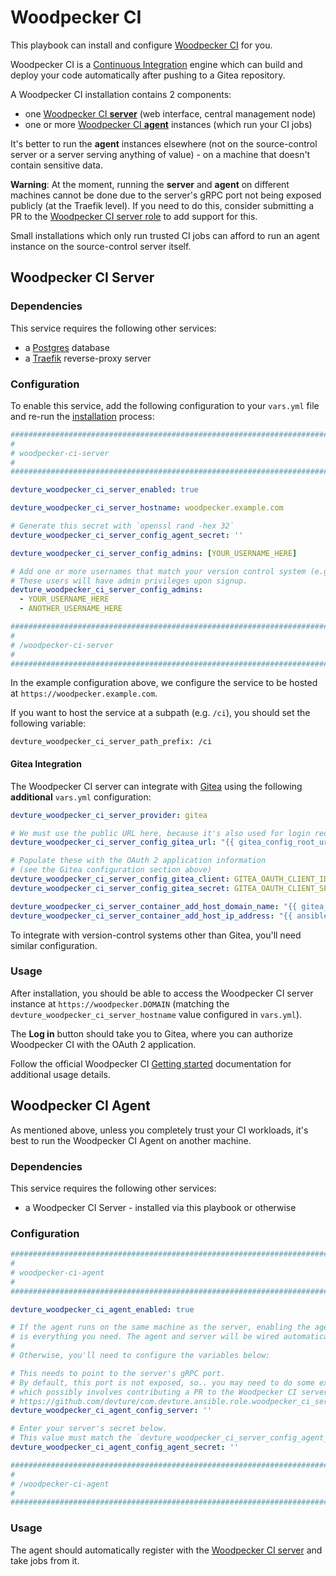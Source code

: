 # Woodpecker CI

This playbook can install and configure [Woodpecker CI](https://woodpecker-ci.org/) for you.

Woodpecker CI is a [Continuous Integration](https://en.wikipedia.org/wiki/Continuous_integration) engine which can build and deploy your code automatically after pushing to a Gitea repository.

A Woodpecker CI installation contains 2 components:

- one [Woodpecker CI **server**](#woodpecker-ci-server) (web interface, central management node)
- one or more [Woodpecker CI **agent**](#woodpecker-ci-agent) instances (which run your CI jobs)

It's better to run the **agent** instances elsewhere (not on the source-control server or a server serving anything of value) - on a machine that doesn't contain sensitive data.

**Warning**: At the moment, running the **server** and **agent** on different machines cannot be done due to the server's gRPC port not being exposed publicly (at the Traefik level). If you need to do this, consider submitting a PR to the [Woodpecker CI server role](https://github.com/devture/com.devture.ansible.role.woodpecker_ci_server) to add support for this.

Small installations which only run trusted CI jobs can afford to run an agent instance on the source-control server itself.

## Woodpecker CI Server

### Dependencies

This service requires the following other services:

- a [Postgres](postgres.md) database
- a [Traefik](traefik.md) reverse-proxy server

### Configuration

To enable this service, add the following configuration to your `vars.yml` file and re-run the [installation](../installing.md) process:

```yaml
########################################################################
#                                                                      #
# woodpecker-ci-server                                                 #
#                                                                      #
########################################################################

devture_woodpecker_ci_server_enabled: true

devture_woodpecker_ci_server_hostname: woodpecker.example.com

# Generate this secret with `openssl rand -hex 32`
devture_woodpecker_ci_server_config_agent_secret: ''

devture_woodpecker_ci_server_config_admins: [YOUR_USERNAME_HERE]

# Add one or more usernames that match your version control system (e.g. Gitea) below.
# These users will have admin privileges upon signup.
devture_woodpecker_ci_server_config_admins:
  - YOUR_USERNAME_HERE
  - ANOTHER_USERNAME_HERE

########################################################################
#                                                                      #
# /woodpecker-ci-server                                                #
#                                                                      #
########################################################################
```

In the example configuration above, we configure the service to be hosted at `https://woodpecker.example.com`.

If you want to host the service at a subpath (e.g. `/ci`), you should set the following variable:

```
devture_woodpecker_ci_server_path_prefix: /ci
```

#### Gitea Integration

The Woodpecker CI server can integrate with [Gitea](gitea.md) using the following **additional** `vars.yml` configuration:

```yaml
devture_woodpecker_ci_server_provider: gitea

# We must use the public URL here, because it's also used for login redirects
devture_woodpecker_ci_server_config_gitea_url: "{{ gitea_config_root_url }}"

# Populate these with the OAuth 2 application information
# (see the Gitea configuration section above)
devture_woodpecker_ci_server_config_gitea_client: GITEA_OAUTH_CLIENT_ID_HERE
devture_woodpecker_ci_server_config_gitea_secret: GITEA_OAUTH_CLIENT_SECRET_HERE

devture_woodpecker_ci_server_container_add_host_domain_name: "{{ gitea_hostname }}"
devture_woodpecker_ci_server_container_add_host_ip_address: "{{ ansible_host }}"
```

To integrate with version-control systems other than Gitea, you'll need similar configuration.

### Usage

After installation, you should be able to access the Woodpecker CI server instance at `https://woodpecker.DOMAIN` (matching the `devture_woodpecker_ci_server_hostname` value configured in `vars.yml`).

The **Log in** button should take you to Gitea, where you can authorize Woodpecker CI with the OAuth 2 application.

Follow the official Woodpecker CI [Getting started](https://woodpecker-ci.org/docs/usage/intro) documentation for additional usage details.


## Woodpecker CI Agent

As mentioned above, unless you completely trust your CI workloads, it's best to run the Woodpecker CI Agent on another machine.

### Dependencies

This service requires the following other services:

- a Woodpecker CI Server - installed via this playbook or otherwise

### Configuration

```yaml
########################################################################
#                                                                      #
# woodpecker-ci-agent                                                  #
#                                                                      #
########################################################################

devture_woodpecker_ci_agent_enabled: true

# If the agent runs on the same machine as the server, enabling the agent
# is everything you need. The agent and server will be wired automatically.
#
# Otherwise, you'll need to configure the variables below:

# This needs to point to the server's gRPC port.
# By default, this port is not exposed, so.. you may need to do some extra work,
# which possibly involves contributing a PR to the Woodpecker CI server role:
# https://github.com/devture/com.devture.ansible.role.woodpecker_ci_server
devture_woodpecker_ci_agent_config_server: ''

# Enter your server's secret below.
# This value must match the `devture_woodpecker_ci_server_config_agent_secret` variable.
devture_woodpecker_ci_agent_config_agent_secret: ''

########################################################################
#                                                                      #
# /woodpecker-ci-agent                                                 #
#                                                                      #
########################################################################
```

### Usage

The agent should automatically register with the [Woodpecker CI server](#woodpecker-ci-server) and take jobs from it.
